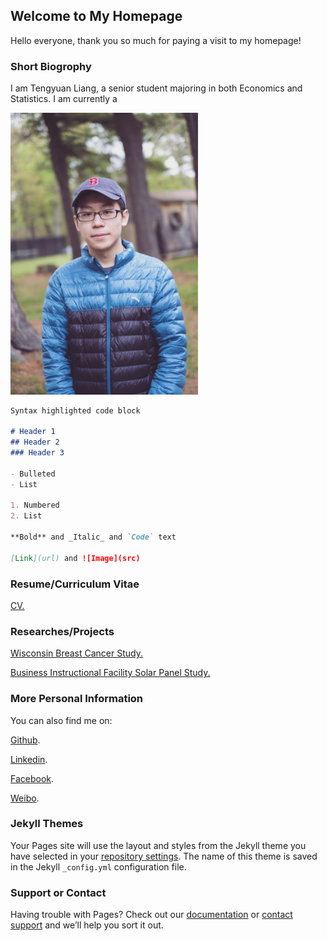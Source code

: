## Welcome to My Homepage

Hello everyone, thank you so much for paying a visit to my homepage!

### Short Biogrophy 

I am Tengyuan Liang, a senior student majoring in both Economics and Statistics. I am currently a 

<img src="image/IMG_8535.JPG" width="300">

```markdown
Syntax highlighted code block

# Header 1
## Header 2
### Header 3

- Bulleted
- List

1. Numbered
2. List

**Bold** and _Italic_ and `Code` text

[Link](url) and ![Image](src)
```

### Resume/Curriculum Vitae

<a href="https://tengyuanliang.github.io/pdfs/Personal%20CV.pdf" target="_blank">CV.</a>

### Researches/Projects

<a href="https://tengyuanliang.github.io/pdfs/breast_cancer_wisconsin_analysis.pdf" target="_blank">Wisconsin Breast Cancer Study.</a>

<a href="https://tengyuanliang.github.io/pdfs/Project.pdf" target="_blank">Business Instructional Facility Solar Panel Study.</a>

### More Personal Information

You can also find me on: 

[Github](https://github.com/TengyuanLiang).

[Linkedin](https://www.linkedin.com/in/tengyuan-liang-60445815a?trk=people-guest_people_search-card).

[Facebook](https://www.facebook.com/profile.php?id=100010405030208).

[Weibo](https://www.weibo.com/u/3529785105?is_hot=1).

### Jekyll Themes

Your Pages site will use the layout and styles from the Jekyll theme you have selected in your [repository settings](https://github.com/TengyuanLiang/tengyuanliang.github.io/settings). The name of this theme is saved in the Jekyll `_config.yml` configuration file.

### Support or Contact

Having trouble with Pages? Check out our [documentation](https://help.github.com/categories/github-pages-basics/) or [contact support](https://github.com/contact) and we’ll help you sort it out.

